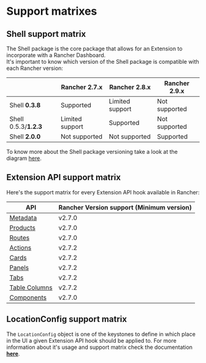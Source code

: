 # Support matrixes

## Shell support matrix

The Shell package is the core package that allows for an Extension to incorporate with a Rancher Dashboard.  
It's important to know which version of the Shell package is compatible with each Rancher version:

| | Rancher 2.7.x | Rancher 2.8.x | Rancher 2.9.x |
|---|---|---|---|
|Shell **0.3.8**|Supported|Limited support|Not supported|
|Shell 0.5.3/**1.2.3**|Limited support|Supported|Not supported|
|Shell **2.0.0**|Not supported|Not supported|Supported|

To know more about the Shell package versioning take a look at the diagram [here](./rancher-2.9-support).

## Extension API support matrix

Here's the support matrix for every Extension API hook available in Rancher:

| API | Rancher Version support (Minimum version)|
| --- | --- |
| [Metadata](./api/metadata) | v2.7.0 |
| [Products](./api/nav/products) | v2.7.0 |
| [Routes](./api/nav/routing) | v2.7.0 |
| [Actions](./api/actions) | v2.7.2 |
| [Cards](./api/cards) | v2.7.2 |
| [Panels](./api/panels) | v2.7.2 |
| [Tabs](./api/tabs) | v2.7.2 |
| [Table Columns](./api/table-columns) | v2.7.2 |
| [Components](./api/components) | v2.7.0 |


## LocationConfig support matrix

The `LocationConfig` object is one of the keystones to define in which place in the UI a given Extension API hook should be applied to. For more information about it's usage and support matrix check the documentation **[here](./api/common#locationconfig)**.